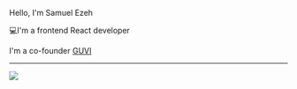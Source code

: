 <p>Hello, I'm Samuel Ezeh</p>
<p>💻I'm a frontend React developer</p>
<p>I'm a co-founder <a href = "https://log-reg-app-f8b34.web.app/ ">GUVI</a></p>

<hr/>
<img style="width: 100%, height: 150px" src= "https://www.datocms-assets.com/49690/1629950670-react-suspense.png?fit=crop&fm=jpg&h=1000&w=2000"/>


